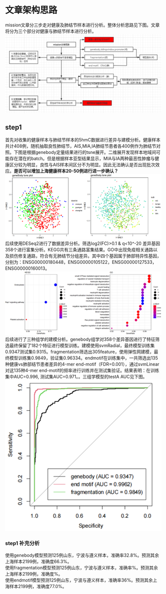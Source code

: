 # 文章架构思路  
mission文章分三步走对健康及肺结节样本进行分析。整体分析思路见下图。文章将分为三个部分对健康与肺结节样本进行分析。  
![分析思路](https://github.com/crushseven-7/missoin/blob/main/pic/mission1_workflow.png "分析流程")  
## step1  
首先对收集的健康样本与肺结节样本的5hmC数据进行差异与建模分析。健康样本共计408例，随机抽取良性肺结节，AIS,MIA,IA肺结节患者各400例作为肺结节对照。下图是根据genebody定量结果进行的tsne展开。二维展开发现样本地域间可能存在潜在的batch。但是根据样本亚型结果显示，MIA与IA两种最恶性肿瘤与健康区分较为明显，良性与AIS样本间区分不为明显。因此无法确认是否出现批次效应。**是否可以增加上海健康样本20-50例进行进一步确认？**  
![tsne展开](https://github.com/crushseven-7/missoin/blob/main/pic/mission1_1tsne_plot.png "tsne展开")  
后续使用DESeq2进行了数据差异分析。筛选log2(FC)>0.1 & q<10^-20 差异基因358个进行富集分析。KEGG共有三条通路富集结果。GO中出现免疫相关通路以及损伤修复通路，符合有无肺结节分组差异。其中四个基因属于肺部特异性基因，分别为：ENSG00000180448，ENSG00000105122，ENSG00000127533，ENSG00000160013。  
![KEGG](https://github.com/crushseven-7/missoin/blob/main/pic/mission1_1enrich.png "KEGG")  
后续进行了三种组学的建模分析。genebody组学对358个差异基因进行了特征筛选最终保留了182个特征进行模型训练。建模使用svmRadial，最终模型训练集0.9347测试集0.9315。fragmentation筛选出305feature，使用弹性网建模，最终模型训练集0.9849，验证集0.96334。endmotif在训练集中，一共筛选出135种健康vs肺部结节患者差异的4-mer end-motif（FDR=0.001），通过svmLinear对这135种4-mer end-motif的频率进行训练并在测试集验证。结果表明：在训练集中AUC=0.996, 测试集AUC=0.971。。三组学模型的testA AUC见下图。  
![AUC](https://github.com/crushseven-7/missoin/blob/main/pic/mission1_1combineAUC.png "AUC")  
### step1 补充分析  
使用genebody模型预测125例山东，宁波与遵义样本，准确率32.8%。预测其余上海样本2199例，准确度66.3%。  
使用fragmentation模型预测125例山东，宁波与遵义样本，准确率%。预测其余上海样本2199例，准确度%。  
使用endmotif模型预测125例山东，宁波与遵义样本，准确率36%。预测其余上海样本2199例，准确度77.0%。
